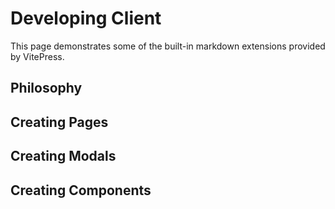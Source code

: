 # Developing Client

This page demonstrates some of the built-in markdown extensions provided by VitePress.

## Philosophy

## Creating Pages

## Creating Modals

## Creating Components
